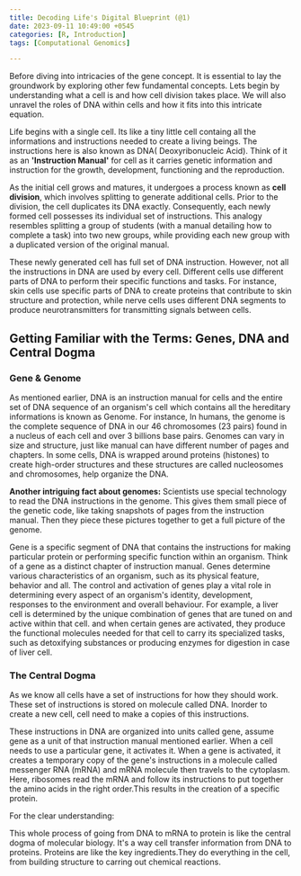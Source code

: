 ```yaml
---
title: Decoding Life's Digital Blueprint (@1)
date: 2023-09-11 10:49:00 +0545
categories: [R, Introduction]
tags: [Computational Genomics]

---
```


Before diving into intricacies of the gene concept. It is essential to lay the groundwork by exploring other few fundamental concepts. Lets begin by understanding what a cell is and how cell division takes place. We will also unravel the roles of DNA within cells and how it fits into this intricate equation.

Life begins with a single cell. Its like a tiny little cell containg all the informations and instructions needed to create a living beings. The instructions here is also known as DNA( Deoxyribonucleic Acid). Think of it as an __'Instruction Manual'__ for cell as it carries genetic information and instruction for the growth, development, functioning and the reproduction.

As the initial cell grows and matures, it undergoes a process known as __cell division__, which involves splitting to generate additional cells. Prior to the division, the cell duplicates its DNA exactly. Consequently, each newly formed cell possesses its individual set of instructions. This analogy resembles splitting a group of students (with a manual detailing how to complete a task) into two new groups, while providing each new group with a duplicated version of the original manual.

These newly generated cell has full set of DNA instruction. However, not all the instructions in DNA are used by every cell. Different cells use different parts of DNA to perform their specific functions and tasks. For instance, skin cells use specific parts of DNA to create proteins that contribute to skin structure and protection, while nerve cells uses different DNA segments to produce neurotransmitters for transmitting signals between cells.

## Getting Familiar with the Terms: Genes, DNA and Central Dogma

### Gene & Genome

As mentioned earlier, DNA is an instruction manual for cells and the entire set of DNA sequence of an organism's cell which contains all the hereditary informations is known as Genome. For instance, In humans, the genome is the complete sequence of DNA in our 46 chromosomes (23 pairs) found in a nucleus of each cell and over 3 billions base pairs. Genomes can vary in size and structure, just like manual can have different number of pages and chapters. In some cells, DNA is wrapped around proteins (histones) to create high-order structures and these structures are called nucleosomes and chromosomes, help organize the DNA.

__Another intriguing fact about genomes:__
Scientists use special technology to read the DNA instructions in the genome. This gives them small piece of the genetic code, like taking snapshots of pages from the instruction manual. Then they piece these pictures together to get a full picture of the genome.


Gene is a specific segment of DNA that contains the instructions for making particular protein or performing specific function within an organism. Think of a gene as a distinct chapter of instruction manual. Genes determine various characteristics of an organism, such as its physical feature, behavior and all.
The control and activation of genes play a vital role in determining every aspect of an organism's identity, development, responses to the environment and overall behaviour. For example, a liver cell is determined by the unique combination of genes that are tuned on and active within that cell. and when certain genes are activated, they produce the functional molecules needed for that cell to carry its specialized tasks, such as detoxifying substances or producing enzymes for digestion in case of liver cell.

### The Central Dogma

As we know all cells have a set of instructions for how they should work. These set of instructions is stored on molecule called DNA. Inorder to create a new cell, cell need to make a copies of this instructions.

These instructions in DNA are organized into units called gene, assume gene as a unit of that instruction manual mentioned earlier. When a cell needs to use a particular gene, it activates it. When a gene is activated, it creates a temporary copy of the gene's instructions in a molecule called messenger RNA (mRNA) and mRNA molecule then travels to the cytoplasm. Here, ribosomes read the mRNA and follow its instructions to put together the amino acids in the right order.This results in the creation of a specific protein.

For the clear understanding:


This whole process of going from DNA to mRNA to protein is like the central dogma of molecular biology. It's a way cell transfer information from DNA to proteins. Proteins are like the key ingredients.They do everything in the cell, from building structure to carring out chemical reactions.